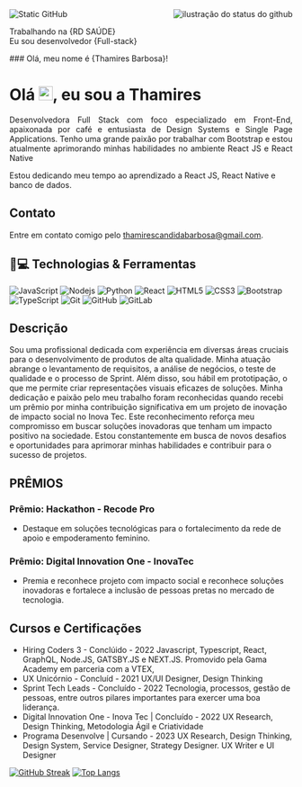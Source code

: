 <img align='right' src="https://github-readme-stats.vercel.app/api?username=thamirescandidabarbosa&show_icons=true&title_color=783c00&text_color=af552e&icon_color=783c00&bg_color=f8efd4&cache_seconds=2300" alt="ilustração do status do github">


<img src="https://img.shields.io/static/v1?label=Overview&message=thamirescandidabarbosa&color=f8efd4&style=for-the-badge&logo=GitHub" alt="Static GitHub">

<p>Trabalhando na {RD SAÚDE}<br/> Eu sou desenvolvedor {Full-stack}</p>
### Olá, meu nome é {Thamires Barbosa}!



<h1 align = "justify"> Olá <img src="https://media.giphy.com/media/hvRJCLFzcasrR4ia7z/giphy.gif" width="25px">, eu sou a Thamires</h1>
<p align = "justify">Desenvolvedora Full Stack com foco especializado em Front-End, apaixonada por café e entusiasta de Design Systems e Single Page Applications. Tenho uma grande paixão por trabalhar com Bootstrap e estou atualmente aprimorando minhas habilidades no ambiente React JS e React Native</p>



Estou dedicando meu tempo ao aprendizado a React JS, React Native e banco de dados.

## Contato

Entre em contato comigo pelo [thamirescandidabarbosa@gmail.com](thamirescandidabarbosa@gmail.com).

## 🚀💻 Technologias & Ferramentas

![JavaScript](https://img.shields.io/badge/-JavaScript-black?style=flat-square&logo=javascript)
![Nodejs](https://img.shields.io/badge/-Nodejs-black?style=flat-square&logo=Node.js)
![Python](https://img.shields.io/badge/-Python-black?style=flat-square&logo=Python)
![React](https://img.shields.io/badge/-React-black?style=flat-square&logo=react)
![HTML5](https://img.shields.io/badge/-HTML5-E34F26?style=flat-square&logo=html5&logoColor=white)
![CSS3](https://img.shields.io/badge/-CSS3-1572B6?style=flat-square&logo=css3)
![Bootstrap](https://img.shields.io/badge/-Bootstrap-563D7C?style=flat-square&logo=bootstrap)
![TypeScript](https://img.shields.io/badge/-TypeScript-007ACC?style=flat-square&logo=typescript)
![Git](https://img.shields.io/badge/-Git-black?style=flat-square&logo=git)
![GitHub](https://img.shields.io/badge/-GitHub-181717?style=flat-square&logo=github)
![GitLab](https://img.shields.io/badge/-GitLab-FCA121?style=flat-square&logo=gitlab)


## Descrição
Sou uma profissional dedicada com experiência em diversas áreas cruciais para o desenvolvimento de produtos de alta qualidade. Minha atuação abrange o levantamento de requisitos, a análise de negócios, o teste de qualidade e o processo de Sprint. Além disso, sou hábil em prototipação, o que me permite criar representações visuais eficazes de soluções.
Minha dedicação e paixão pelo meu trabalho foram reconhecidas quando recebi um prêmio por minha contribuição significativa em um projeto de inovação de impacto social no Inova Tec. Este reconhecimento reforça meu compromisso em buscar soluções inovadoras que tenham um impacto positivo na sociedade. Estou constantemente em busca de novos desafios e oportunidades para aprimorar minhas habilidades e contribuir para o sucesso de projetos.

## PRÊMIOS

### Prêmio: Hackathon - Recode Pro
- Destaque em soluções tecnológicas para o fortalecimento da rede de apoio e empoderamento feminino.

### Prêmio: Digital Innovation One - InovaTec
- Premia e reconhece projeto com impacto social e reconhece soluções inovadoras e fortalece a inclusão de pessoas pretas no mercado de tecnologia.


## Cursos e Certificações 

- Hiring Coders 3 - Conclúido - 2022
  Javascript, Typescript, React, GraphQL, Node.JS, GATSBY.JS e NEXT.JS. Promovido pela Gama Academy em parceria com a VTEX,
- UX Unicórnio - Concluíd - 2021
  UX/UI Designer, Design Thinking
- Sprint Tech Leads - Concluído - 2022
  Tecnologia, processos, gestão de pessoas, entre outros pilares importantes para exercer uma boa liderança.
- Digital Innovation One - Inova Tec | Concluído - 2022
  UX Research, Design Thinking, Metodologia Ágil e Criatividade
- Programa Desenvolve | Cursando - 2023
  UX Research, Design Thinking, Design System, Service Designer, Strategy Designer. UX Writer e UI Designer



[![GitHub Streak](http://github-readme-streak-stats.herokuapp.com?user=thamirescandidabarbosa&theme=dark&background=000000)](https://git.io/streak-stats)
[![Top Langs](https://github-readme-stats.vercel.app/api/top-langs/?username=thamirescandidabarbosa&layout=compact&theme=vision-friendly-dark)](https://github.com/anuraghazra/github-readme-stats)
